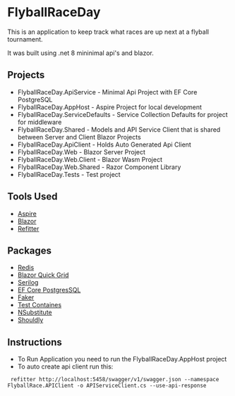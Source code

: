 # FlyballRaceDay
This is an application to keep track what races are up next at a flyball tournament.  

It was built using .net 8 mininimal api's and blazor.

## Projects
- FlyballRaceDay.ApiService - Minimal Api Project with EF Core PostgreSQL
- FlyballRaceDay.AppHost - Aspire Project for local development
- FlyballRaceDay.ServiceDefaults - Service Collection Defaults for project for middleware
- FlyballRaceDay.Shared - Models and API Service Client that is shared between Server and Client Blazor Projects
- FlyballRaceDay.ApiClient - Holds Auto Generated Api Client
- FlyballRaceDay.Web - Blazor Server Project
- FlyballRaceDay.Web.Client - Blazor Wasm Project
- FlyballRaceDay.Web.Shared - Razor Component Library
- FlyballRaceDay.Tests - Test project  

## Tools Used

- [Aspire](https://learn.microsoft.com/en-us/dotnet/aspire/get-started/aspire-overview)
- [Blazor](https://learn.microsoft.com/en-us/aspnet/core/blazor/?view=aspnetcore-8.0)
- [Refitter](https://github.com/christianhelle/refitter)

## Packages 

- [Redis](https://redis.io/docs/connect/clients/dotnet/)
- [Blazor Quick Grid](https://aspnet.github.io/quickgridsamples/)
- [Serilog](https://serilog.net/)
- [EF Core PostgresSQL](https://www.npgsql.org/efcore/)
- [Faker](https://github.com/bchavez/Bogus)
- [Test Containes](https://testcontainers.com/)
- [NSubstitute](https://nsubstitute.github.io/)
- [Shouldly](https://github.com/shouldly/shouldly)

## Instructions

- To Run Application you need to run the FlyballRaceDay.AppHost project
- To auto create api client run this:
```
 refitter http://localhost:5458/swagger/v1/swagger.json --namespace FlyballRace.APIClient -o APIServiceClient.cs --use-api-response
```

